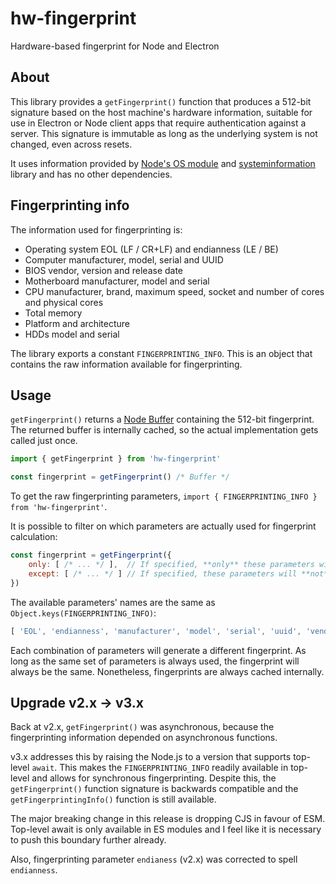 # hw-fingerprint

Hardware-based fingerprint for Node and Electron

## About

This library provides a `getFingerprint()` function that produces a 512-bit signature based on the host machine's hardware information, suitable for use in Electron or Node client apps that require authentication against a server. This signature is immutable as long as the underlying system is not changed, even across resets.

It uses information provided by [Node's OS module](https://nodejs.org/api/os.html) and [systeminformation](https://github.com/sebhildebrandt/systeminformation) library and has no other dependencies.


## Fingerprinting info

The information used for fingerprinting is:

- Operating system EOL (LF / CR+LF) and endianness (LE / BE)
- Computer manufacturer, model, serial and UUID
- BIOS vendor, version and release date
- Motherboard manufacturer, model and serial
- CPU manufacturer, brand, maximum speed, socket and number of cores and physical cores
- Total memory
- Platform and architecture
- HDDs model and serial

The library exports a constant `FINGERPRINTING_INFO`. This is an object that contains the raw information available for fingerprinting.


## Usage

`getFingerprint()` returns a [Node Buffer](https://nodejs.org/api/buffer.html) containing the 512-bit fingerprint. The returned buffer is internally cached, so the actual implementation gets called just once.

```js
import { getFingerprint } from 'hw-fingerprint'

const fingerprint = getFingerprint() /* Buffer */
```

To get the raw fingerprinting parameters, `import { FINGERPRINTING_INFO } from 'hw-fingerprint'`.

It is possible to filter on which parameters are actually used for fingerprint calculation:

```js
const fingerprint = getFingerprint({ 
    only: [ /* ... */ ],  // If specified, **only** these parameters will be taken in account
    except: [ /* ... */ ] // If specified, these parameters will **not** be taken in account
})
```

The available parameters' names are the same as `Object.keys(FINGERPRINTING_INFO)`:
```js
[ 'EOL', 'endianness', 'manufacturer', 'model', 'serial', 'uuid', 'vendor', 'biosVersion', 'releaseDate', 'boardManufacturer', 'boardModel', 'boardSerial', 'cpuManufacturer', 'brand', 'speedMax', 'cores', 'physicalCores', 'socket', 'memTotal', 'platform', 'arch', 'hdds' ]
```

Each combination of parameters will generate a different fingerprint. As long as the same set of parameters is always used, the fingerprint will always be the same.
Nonetheless, fingerprints are always cached internally.

## Upgrade v2.x -> v3.x

Back at v2.x, `getFingerprint()` was asynchronous, because the fingerprinting information depended on asynchronous functions. 

v3.x addresses this by raising the Node.js to a version that supports top-level `await`. This makes the `FINGERPRINTING_INFO` readily available in top-level and allows for synchronous fingerprinting.
Despite this, the `getFingerprint()` function signature is backwards compatible and the `getFingerprintingInfo()` function is still available.

The major breaking change in this release is dropping CJS in favour of ESM. 
Top-level await is only available in ES modules and I feel like it is necessary to push this boundary further already.

Also, fingerprinting parameter `endianess` (v2.x) was corrected to spell `endianness`.